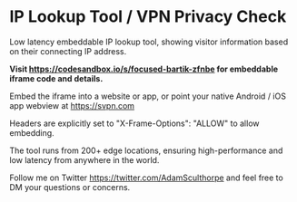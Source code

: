 # IP Lookup Tool / VPN Privacy Check

Low latency embeddable IP lookup tool, showing visitor information based on their connecting IP address.

**Visit https://codesandbox.io/s/focused-bartik-zfnbe for embeddable iframe code and details.**

Embed the iframe into a website or app, or point your native Android / iOS app webview at https://svpn.com

Headers are explicitly set to "X-Frame-Options": "ALLOW" to allow embedding.

The tool runs from 200+ edge locations, ensuring high-performance and low latency from anywhere in the world.

Follow me on Twitter https://twitter.com/AdamSculthorpe and feel free to DM your questions or concerns.
